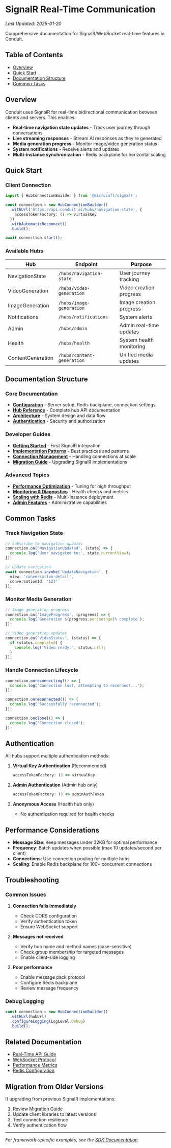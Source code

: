 # SignalR Real-Time Communication

*Last Updated: 2025-01-20*

Comprehensive documentation for SignalR/WebSocket real-time features in Conduit.

## Table of Contents
- [Overview](#overview)
- [Quick Start](#quick-start)
- [Documentation Structure](#documentation-structure)
- [Common Tasks](#common-tasks)

## Overview

Conduit uses SignalR for real-time bidirectional communication between clients and servers. This enables:

- **Real-time navigation state updates** - Track user journey through conversations
- **Live streaming responses** - Stream AI responses as they're generated
- **Media generation progress** - Monitor image/video generation status
- **System notifications** - Receive alerts and updates
- **Multi-instance synchronization** - Redis backplane for horizontal scaling

## Quick Start

### Client Connection

```typescript
import { HubConnectionBuilder } from '@microsoft/signalr';

const connection = new HubConnectionBuilder()
  .withUrl('https://api.conduit.ai/hubs/navigation-state', {
    accessTokenFactory: () => virtualKey
  })
  .withAutomaticReconnect()
  .build();

await connection.start();
```

### Available Hubs

| Hub | Endpoint | Purpose |
|-----|----------|---------|
| NavigationState | `/hubs/navigation-state` | User journey tracking |
| VideoGeneration | `/hubs/video-generation` | Video creation progress |
| ImageGeneration | `/hubs/image-generation` | Image creation progress |
| Notifications | `/hubs/notifications` | System alerts |
| Admin | `/hubs/admin` | Admin real-time updates |
| Health | `/hubs/health` | System health monitoring |
| ContentGeneration | `/hubs/content-generation` | Unified media updates |

## Documentation Structure

### Core Documentation
- **[Configuration](./configuration.md)** - Server setup, Redis backplane, connection settings
- **[Hub Reference](./hub-reference.md)** - Complete hub API documentation
- **[Architecture](./architecture.md)** - System design and data flow
- **[Authentication](./authentication.md)** - Security and authorization

### Developer Guides
- **[Getting Started](./guides/getting-started.md)** - First SignalR integration
- **[Implementation Patterns](./guides/implementation-patterns.md)** - Best practices and patterns
- **[Connection Management](./guides/connection-management.md)** - Handling connections at scale
- **[Migration Guide](./guides/migration-guide.md)** - Upgrading SignalR implementations

### Advanced Topics
- **[Performance Optimization](./advanced/performance-optimization.md)** - Tuning for high throughput
- **[Monitoring & Diagnostics](./advanced/monitoring-and-diagnostics.md)** - Health checks and metrics
- **[Scaling with Redis](./advanced/scaling-and-redis.md)** - Multi-instance deployment
- **[Admin Features](./advanced/admin-features.md)** - Administrative capabilities

## Common Tasks

### Track Navigation State
```typescript
// Subscribe to navigation updates
connection.on('NavigationUpdated', (state) => {
  console.log('User navigated to:', state.currentView);
});

// Update navigation
await connection.invoke('UpdateNavigation', {
  view: 'conversation-detail',
  conversationId: '123'
});
```

### Monitor Media Generation
```typescript
// Image generation progress
connection.on('ImageProgress', (progress) => {
  console.log(`Generation ${progress.percentage}% complete`);
});

// Video generation updates
connection.on('VideoStatus', (status) => {
  if (status.completed) {
    console.log('Video ready:', status.url);
  }
});
```

### Handle Connection Lifecycle
```typescript
connection.onreconnecting(() => {
  console.log('Connection lost, attempting to reconnect...');
});

connection.onreconnected(() => {
  console.log('Successfully reconnected');
});

connection.onclose(() => {
  console.log('Connection closed');
});
```

## Authentication

All hubs support multiple authentication methods:

1. **Virtual Key Authentication** (Recommended)
   ```typescript
   accessTokenFactory: () => virtualKey
   ```

2. **Admin Authentication** (Admin hub only)
   ```typescript
   accessTokenFactory: () => adminAuthToken
   ```

3. **Anonymous Access** (Health hub only)
   - No authentication required for health checks

## Performance Considerations

- **Message Size**: Keep messages under 32KB for optimal performance
- **Frequency**: Batch updates when possible (max 10 updates/second per client)
- **Connections**: Use connection pooling for multiple hubs
- **Scaling**: Enable Redis backplane for 100+ concurrent connections

## Troubleshooting

### Common Issues

1. **Connection fails immediately**
   - Check CORS configuration
   - Verify authentication token
   - Ensure WebSocket support

2. **Messages not received**
   - Verify hub name and method names (case-sensitive)
   - Check group membership for targeted messages
   - Enable client-side logging

3. **Poor performance**
   - Enable message pack protocol
   - Configure Redis backplane
   - Review message frequency

### Debug Logging

```typescript
const connection = new HubConnectionBuilder()
  .withUrl(hubUrl)
  .configureLogging(LogLevel.Debug)
  .build();
```

## Related Documentation

- [Real-Time API Guide](../real-time-api-guide.md)
- [WebSocket Protocol](../api-reference/README.md#websocket)
- [Performance Metrics](../performance-metrics.md)
- [Redis Configuration](../cache-configuration.md)

## Migration from Older Versions

If upgrading from previous SignalR implementations:
1. Review [Migration Guide](./guides/migration-guide.md)
2. Update client libraries to latest versions
3. Test connection resilience
4. Verify authentication flow

---

*For framework-specific examples, see the [SDK Documentation](../../SDKs/Node/docs/README.md).*